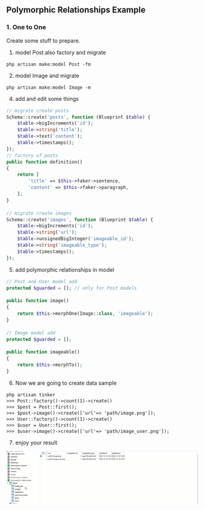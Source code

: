 ## Polymorphic Relationships Example

### 1. One to One

Create some stuff to prepare.

1. model Post also factory and migrate

```shell
php artisan make:model Post -fm
```

2. model Image and migrate

```shell
php artisan make:model Image -m
```

4. add and edit some things

```php
// migrate create posts
Schema::create('posts', function (Blueprint $table) {
    $table->bigIncrements('id');
    $table->string('title');
    $table->text('content');
    $table->timestamps();
});
// factory of posts
public function definition()
{
    return [
        'title' => $this->faker->sentence,
        'content' => $this->faker->paragraph,
    ];
}

// migrate create images
Schema::create('images', function (Blueprint $table) {
    $table->bigIncrements('id');
    $table->string('url');
    $table->unsignedBigInteger('imageable_id');
    $table->string('imageable_type');
    $table->timestamps();
});

```

5. add polymorphic relationships in model

```php
// Post and User model add
protected $guarded = []; // only for Post models

public function image()
{
    return $this->morphOne(Image::class, 'imageable');
}

// Image model add
protected $guarded = [];

public function imageable()
{
    return $this->morphTo();
}

```

6. Now we are going to create data sample

```shell
php artisan tinker
>>> Post::factory()->count(1)->create()
>>> $post = Post::first();
>>> $post->image()->create(['url'=> 'path/image.png']);
>>> User::factory()->count(1)->create()
>>> $user = User::first();
>>> $user->image()->create(['url'=> 'path/image_user.png']);
```

7. enjoy your result

![](one-to-one.GIF)
